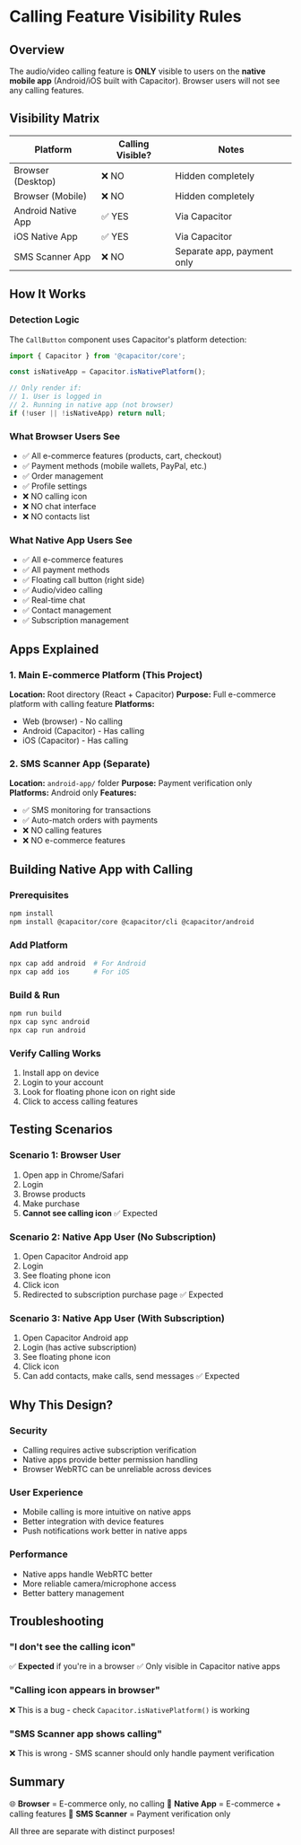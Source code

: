 # Calling Feature Visibility Rules

## Overview
The audio/video calling feature is **ONLY** visible to users on the **native mobile app** (Android/iOS built with Capacitor). Browser users will not see any calling features.

## Visibility Matrix

| Platform | Calling Visible? | Notes |
|----------|-----------------|-------|
| Browser (Desktop) | ❌ NO | Hidden completely |
| Browser (Mobile) | ❌ NO | Hidden completely |
| Android Native App | ✅ YES | Via Capacitor |
| iOS Native App | ✅ YES | Via Capacitor |
| SMS Scanner App | ❌ NO | Separate app, payment only |

## How It Works

### Detection Logic
The `CallButton` component uses Capacitor's platform detection:

```typescript
import { Capacitor } from '@capacitor/core';

const isNativeApp = Capacitor.isNativePlatform();

// Only render if:
// 1. User is logged in
// 2. Running in native app (not browser)
if (!user || !isNativeApp) return null;
```

### What Browser Users See
- ✅ All e-commerce features (products, cart, checkout)
- ✅ Payment methods (mobile wallets, PayPal, etc.)
- ✅ Order management
- ✅ Profile settings
- ❌ NO calling icon
- ❌ NO chat interface
- ❌ NO contacts list

### What Native App Users See
- ✅ All e-commerce features
- ✅ All payment methods
- ✅ Floating call button (right side)
- ✅ Audio/video calling
- ✅ Real-time chat
- ✅ Contact management
- ✅ Subscription management

## Apps Explained

### 1. Main E-commerce Platform (This Project)
**Location:** Root directory (React + Capacitor)
**Purpose:** Full e-commerce platform with calling feature
**Platforms:** 
- Web (browser) - No calling
- Android (Capacitor) - Has calling
- iOS (Capacitor) - Has calling

### 2. SMS Scanner App (Separate)
**Location:** `android-app/` folder
**Purpose:** Payment verification only
**Platforms:** Android only
**Features:** 
- ✅ SMS monitoring for transactions
- ✅ Auto-match orders with payments
- ❌ NO calling features
- ❌ NO e-commerce features

## Building Native App with Calling

### Prerequisites
```bash
npm install
npm install @capacitor/core @capacitor/cli @capacitor/android
```

### Add Platform
```bash
npx cap add android  # For Android
npx cap add ios      # For iOS
```

### Build & Run
```bash
npm run build
npx cap sync android
npx cap run android
```

### Verify Calling Works
1. Install app on device
2. Login to your account
3. Look for floating phone icon on right side
4. Click to access calling features

## Testing Scenarios

### Scenario 1: Browser User
1. Open app in Chrome/Safari
2. Login
3. Browse products
4. Make purchase
5. **Cannot see calling icon** ✅ Expected

### Scenario 2: Native App User (No Subscription)
1. Open Capacitor Android app
2. Login
3. See floating phone icon
4. Click icon
5. Redirected to subscription purchase page ✅ Expected

### Scenario 3: Native App User (With Subscription)
1. Open Capacitor Android app
2. Login (has active subscription)
3. See floating phone icon
4. Click icon
5. Can add contacts, make calls, send messages ✅ Expected

## Why This Design?

### Security
- Calling requires active subscription verification
- Native apps provide better permission handling
- Browser WebRTC can be unreliable across devices

### User Experience
- Mobile calling is more intuitive on native apps
- Better integration with device features
- Push notifications work better in native apps

### Performance
- Native apps handle WebRTC better
- More reliable camera/microphone access
- Better battery management

## Troubleshooting

### "I don't see the calling icon"
✅ **Expected** if you're in a browser
✅ Only visible in Capacitor native apps

### "Calling icon appears in browser"
❌ This is a bug - check `Capacitor.isNativePlatform()` is working

### "SMS Scanner app shows calling"
❌ This is wrong - SMS scanner should only handle payment verification

## Summary

🌐 **Browser** = E-commerce only, no calling
📱 **Native App** = E-commerce + calling features
📨 **SMS Scanner** = Payment verification only

All three are separate with distinct purposes!
